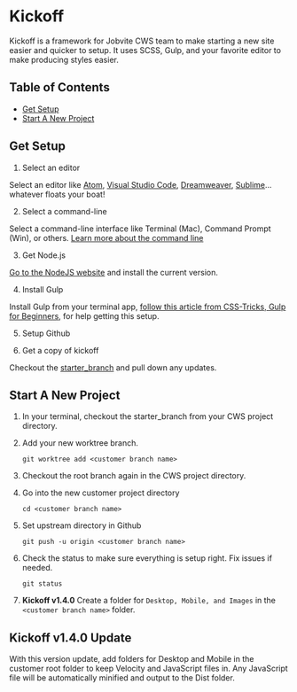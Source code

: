 # Kickoff

Kickoff is a framework for Jobvite CWS team to make starting a new site easier and quicker to setup. It uses SCSS, Gulp, and your favorite editor to make producing styles easier.

## Table of Contents
* [Get Setup](#setup)
* [Start A New Project](#start)

## Get Setup <a name="setup"></a>

1. Select an editor

Select an editor like [Atom](https://atom.io/), [Visual Studio Code](https://code.visualstudio.com/), [Dreamweaver](https://www.adobe.com/products/dreamweaver.html), [Sublime](https://www.sublimetext.com/)... whatever floats your boat!

2. Select a command-line

Select a command-line interface like Terminal (Mac), Command Prompt (Win), or others. [Learn more about the command line](https://css-tricks.com/reasonable-approach-getting-comfortable-command-line/)

3. Get Node.js

[Go to the NodeJS website](https://nodejs.org/en/) and install the current version.

4. Install Gulp

Install Gulp from your terminal app, [follow this article from CSS-Tricks, Gulp for Beginners](https://css-tricks.com/gulp-for-beginners/), for help getting this setup.

5. Setup Github

6. Get a copy of kickoff

Checkout the [starter_branch](https://github.com/brettwbyron-jobvite/CWS/tree/starter_branch/jv-kickoff) and pull down any updates. 


## Start A New Project <a name="start"></a>

1. In your terminal, checkout the starter_branch from your CWS project directory.

2. Add your new worktree branch.

    `git worktree add <customer branch name>`

3. Checkout the root branch again in the CWS project directory.

4. Go into the new customer project directory

    `cd <customer branch name>`

5. Set upstream directory in Github

    `git push -u origin <customer branch name>`

6. Check the status to make sure everything is setup right. Fix issues if needed.

    `git status`

7. **Kickoff v1.4.0** Create a folder for `Desktop, Mobile, and Images` in the `<customer branch name>` folder.


## Kickoff v1.4.0 Update

With this version update, add folders for Desktop and Mobile in the customer root folder to keep Velocity and JavaScript files in. Any JavaScript file will be automatically minified and output to the Dist folder. 